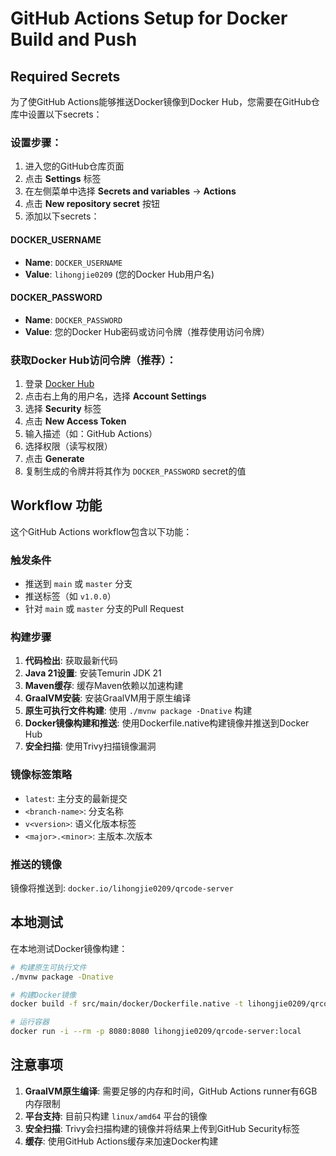 # GitHub Actions Setup for Docker Build and Push

## Required Secrets

为了使GitHub Actions能够推送Docker镜像到Docker Hub，您需要在GitHub仓库中设置以下secrets：

### 设置步骤：

1. 进入您的GitHub仓库页面
2. 点击 **Settings** 标签
3. 在左侧菜单中选择 **Secrets and variables** → **Actions**
4. 点击 **New repository secret** 按钮
5. 添加以下secrets：

#### DOCKER_USERNAME
- **Name**: `DOCKER_USERNAME`
- **Value**: `lihongjie0209` (您的Docker Hub用户名)

#### DOCKER_PASSWORD
- **Name**: `DOCKER_PASSWORD`
- **Value**: 您的Docker Hub密码或访问令牌（推荐使用访问令牌）

### 获取Docker Hub访问令牌（推荐）：

1. 登录 [Docker Hub](https://hub.docker.com/)
2. 点击右上角的用户名，选择 **Account Settings**
3. 选择 **Security** 标签
4. 点击 **New Access Token**
5. 输入描述（如：GitHub Actions）
6. 选择权限（读写权限）
7. 点击 **Generate**
8. 复制生成的令牌并将其作为 `DOCKER_PASSWORD` secret的值

## Workflow 功能

这个GitHub Actions workflow包含以下功能：

### 触发条件
- 推送到 `main` 或 `master` 分支
- 推送标签（如 `v1.0.0`）
- 针对 `main` 或 `master` 分支的Pull Request

### 构建步骤
1. **代码检出**: 获取最新代码
2. **Java 21设置**: 安装Temurin JDK 21
3. **Maven缓存**: 缓存Maven依赖以加速构建
4. **GraalVM安装**: 安装GraalVM用于原生编译
5. **原生可执行文件构建**: 使用 `./mvnw package -Dnative` 构建
6. **Docker镜像构建和推送**: 使用Dockerfile.native构建镜像并推送到Docker Hub
7. **安全扫描**: 使用Trivy扫描镜像漏洞

### 镜像标签策略
- `latest`: 主分支的最新提交
- `<branch-name>`: 分支名称
- `v<version>`: 语义化版本标签
- `<major>.<minor>`: 主版本.次版本

### 推送的镜像
镜像将推送到: `docker.io/lihongjie0209/qrcode-server`

## 本地测试

在本地测试Docker镜像构建：

```bash
# 构建原生可执行文件
./mvnw package -Dnative

# 构建Docker镜像
docker build -f src/main/docker/Dockerfile.native -t lihongjie0209/qrcode-server:local .

# 运行容器
docker run -i --rm -p 8080:8080 lihongjie0209/qrcode-server:local
```

## 注意事项

1. **GraalVM原生编译**: 需要足够的内存和时间，GitHub Actions runner有6GB内存限制
2. **平台支持**: 目前只构建 `linux/amd64` 平台的镜像
3. **安全扫描**: Trivy会扫描构建的镜像并将结果上传到GitHub Security标签
4. **缓存**: 使用GitHub Actions缓存来加速Docker构建
